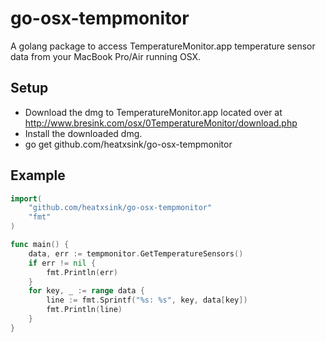 go-osx-tempmonitor
==================

A golang package to access TemperatureMonitor.app temperature sensor data from your MacBook Pro/Air running OSX.

Setup
-----
- Download the dmg to TemperatureMonitor.app located over at http://www.bresink.com/osx/0TemperatureMonitor/download.php
- Install the downloaded dmg.
- go get github.com/heatxsink/go-osx-tempmonitor

Example
-------
```go
import(
	"github.com/heatxsink/go-osx-tempmonitor"
	"fmt"
)

func main() {
	data, err := tempmonitor.GetTemperatureSensors()
	if err != nil {
		fmt.Println(err)
	}
	for key, _ := range data {
		line := fmt.Sprintf("%s: %s", key, data[key])
		fmt.Println(line)
	}
}
```